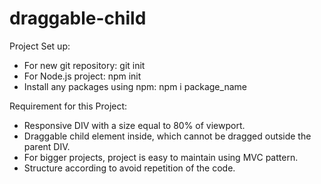 # draggable-child

Project Set up:
- For new git repository: git init
- For Node.js project: npm init
- Install any packages using npm: npm i package_name

Requirement for this Project:
- Responsive DIV with a size equal to 80% of viewport. 
- Draggable child element inside, which cannot be dragged outside the parent DIV.
- For bigger projects, project is easy to maintain using MVC pattern.
- Structure according to avoid repetition of the code.